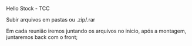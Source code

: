 Hello Stock - TCC

Subir arquivos em pastas ou .zip/.rar

Em cada reunião iremos juntando os arquivos no inicio, após a montagem, juntaremos back com o front;



